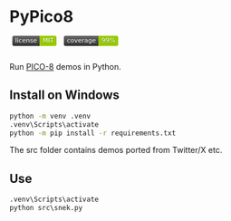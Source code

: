 # PyPico8

<style>
    .badge {
        color: #fff;
        font-family: Verdana, Geneva, DejaVu Sans, sans-serif;
        font-size: 11px;
        margin-bottom: 100px;
        padding: 2px 5px 3px 5px;
        text-align: middle;
        text-shadow: #1116 0px 1px;
    }

    .badge.name {
        background: linear-gradient(#666 0%, #333 100%);
        border-top-left-radius: 3px;
        border-bottom-left-radius: 3px;
    }

    .badge.value {
        background-color: grey;
        border-top-right-radius: 3px;
        border-bottom-right-radius: 3px;
    }

    .badge.err {
        background-color: red;
    }

    .badge.ok {
        background-color: #97ca00;
    }

    .badge.warn {
        background-color: #fe7d37;
    }
</style>
<span class="badge">
    <span class="badge name">license</span><span class="badge value ok">MIT</span>
</span>
<span class="badge">
    <span class="badge name">coverage</span><span class="badge value ok">99%</span>
</span><br><br>

Run [PICO-8](https://www.lexaloffle.com/pico-8.php) demos in Python.

## Install on Windows

```cmd
python -m venv .venv
.venv\Scripts\activate
python -m pip install -r requirements.txt
```

The src folder contains demos ported from Twitter/X etc.

## Use

```cmd
.venv\Scripts\activate
python src\snek.py
```
